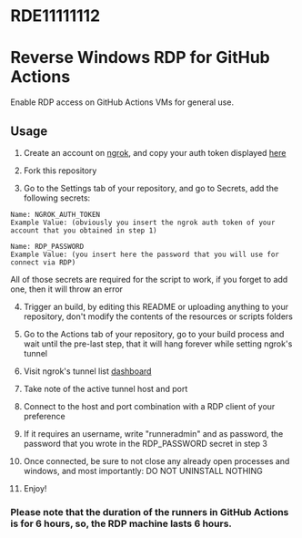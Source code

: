 # RDE11111112
# Reverse Windows RDP for GitHub Actions
Enable RDP access on GitHub Actions VMs for general use.

## Usage
1) Create an account on [ngrok](https://dashboard.ngrok.com/signup), and copy your auth token displayed [here](https://dashboard.ngrok.com/get-started/your-authtoken)

2) Fork this repository

3) Go to the Settings tab of your repository, and go to Secrets, add the following secrets:
```
Name: NGROK_AUTH_TOKEN
Example Value: (obviously you insert the ngrok auth token of your account that you obtained in step 1)

Name: RDP_PASSWORD
Example Value: (you insert here the password that you will use for connect via RDP)
```

All of those secrets are required for the script to work, if you forget to add one, then it will throw an error

4) Trigger an build, by editing this README or uploading anything to your repository, don't modify the contents of the resources or scripts folders

5) Go to the Actions tab of your repository, go to your build process and wait until the pre-last step, that it will hang forever while setting ngrok's tunnel

6) Visit ngrok's tunnel list [dashboard](https://dashboard.ngrok.com/endpoints/status)

7) Take note of the active tunnel host and port

8) Connect to the host and port combination with a RDP client of your preference

9) If it requires an username, write "runneradmin" and as password, the password that you wrote in the RDP_PASSWORD secret in step 3

10) Once connected, be sure to not close any already open processes and windows, and most importantly: DO NOT UNINSTALL NOTHING

11) Enjoy!

### Please note that the duration of the runners in GitHub Actions is for 6 hours, so, the RDP machine lasts 6 hours.
